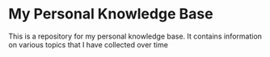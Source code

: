 # My Personal Knowledge Base
  This is a repository for my personal knowledge base.
  It contains information on various topics that I have collected over time
